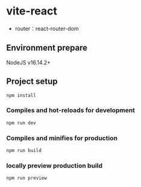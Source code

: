 # vite-react
 - router：react-router-dom

## Environment prepare
NodeJS v16.14.2+

## Project setup
```
npm install
```

### Compiles and hot-reloads for development
```
npm run dev
```

### Compiles and minifies for production
```
npm run build
```

### locally preview production build
```
npm run preview
```